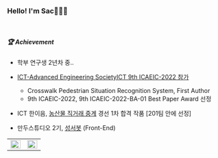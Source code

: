 <h3 font style="consolas">Hello! I'm Sac🙋🏻‍♂️</h3>
<br>


##### 🏆 Achievement<br>
<p>

- 학부 연구생 2년차 중..
  
- <a href=https://ictaes.org/9th-international-conference/conference-program/> ICT-Advanced Engineering SocietyICT 9th ICAEIC-2022 참가</a>
  - Crosswalk Pedestrian Situation Recognition System, First Author
  - 9th ICAEIC-2022, 9th ICAEIC-2022-BA-01 Best Paper Award 선정

- ICT 한이음, [농산물 직거래 중계](https://www.hanium.or.kr/portal/notice/NoticeList.do#fn_egov_select_project) 경선 1차 합격 작품 [201팀 안에 선정]
  
- 만두스튜디오 2기, [성서봇](https://apps.apple.com/kr/app/%EC%84%B1%EC%84%9C%EB%B4%87/id1441276020) (Front-End)  
  
  
  
<table><tr><td valign="top" width="50%">


<img src="https://github-readme-stats.vercel.app/api?username=toast-ceo&show_icons=true&count_private=true&hide_border=true" align="left" style="width: 100%" />

</td><td valign="top" width="50%">

<img src="https://github-readme-stats.vercel.app/api/top-langs/?username=toast-ceo&hide_border=true&layout=compact" align="left" style="width: 100%" />

</td></tr></table>  
